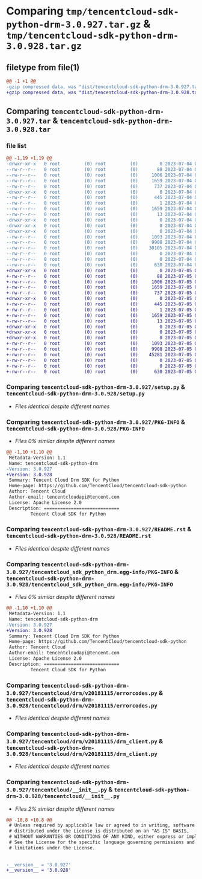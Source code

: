 # Comparing `tmp/tencentcloud-sdk-python-drm-3.0.927.tar.gz` & `tmp/tencentcloud-sdk-python-drm-3.0.928.tar.gz`

## filetype from file(1)

```diff
@@ -1 +1 @@
-gzip compressed data, was "dist/tencentcloud-sdk-python-drm-3.0.927.tar", last modified: Tue Jul  4 00:20:42 2023, max compression
+gzip compressed data, was "dist/tencentcloud-sdk-python-drm-3.0.928.tar", last modified: Wed Jul  5 00:24:45 2023, max compression
```

## Comparing `tencentcloud-sdk-python-drm-3.0.927.tar` & `tencentcloud-sdk-python-drm-3.0.928.tar`

### file list

```diff
@@ -1,19 +1,19 @@
-drwxr-xr-x   0 root         (0) root         (0)        0 2023-07-04 00:20:42.000000 tencentcloud-sdk-python-drm-3.0.927/
--rw-r--r--   0 root         (0) root         (0)       88 2023-07-04 00:20:42.000000 tencentcloud-sdk-python-drm-3.0.927/setup.cfg
--rw-r--r--   0 root         (0) root         (0)     1006 2023-07-04 00:20:42.000000 tencentcloud-sdk-python-drm-3.0.927/setup.py
--rw-r--r--   0 root         (0) root         (0)     1659 2023-07-04 00:20:42.000000 tencentcloud-sdk-python-drm-3.0.927/PKG-INFO
--rw-r--r--   0 root         (0) root         (0)      737 2023-07-04 00:20:42.000000 tencentcloud-sdk-python-drm-3.0.927/README.rst
-drwxr-xr-x   0 root         (0) root         (0)        0 2023-07-04 00:20:42.000000 tencentcloud-sdk-python-drm-3.0.927/tencentcloud_sdk_python_drm.egg-info/
--rw-r--r--   0 root         (0) root         (0)      445 2023-07-04 00:20:42.000000 tencentcloud-sdk-python-drm-3.0.927/tencentcloud_sdk_python_drm.egg-info/SOURCES.txt
--rw-r--r--   0 root         (0) root         (0)        1 2023-07-04 00:20:42.000000 tencentcloud-sdk-python-drm-3.0.927/tencentcloud_sdk_python_drm.egg-info/dependency_links.txt
--rw-r--r--   0 root         (0) root         (0)     1659 2023-07-04 00:20:42.000000 tencentcloud-sdk-python-drm-3.0.927/tencentcloud_sdk_python_drm.egg-info/PKG-INFO
--rw-r--r--   0 root         (0) root         (0)       13 2023-07-04 00:20:42.000000 tencentcloud-sdk-python-drm-3.0.927/tencentcloud_sdk_python_drm.egg-info/top_level.txt
-drwxr-xr-x   0 root         (0) root         (0)        0 2023-07-04 00:20:42.000000 tencentcloud-sdk-python-drm-3.0.927/tencentcloud/
-drwxr-xr-x   0 root         (0) root         (0)        0 2023-07-04 00:20:42.000000 tencentcloud-sdk-python-drm-3.0.927/tencentcloud/drm/
-drwxr-xr-x   0 root         (0) root         (0)        0 2023-07-04 00:20:42.000000 tencentcloud-sdk-python-drm-3.0.927/tencentcloud/drm/v20181115/
--rw-r--r--   0 root         (0) root         (0)     1093 2023-07-04 00:20:42.000000 tencentcloud-sdk-python-drm-3.0.927/tencentcloud/drm/v20181115/errorcodes.py
--rw-r--r--   0 root         (0) root         (0)     9908 2023-07-04 00:20:42.000000 tencentcloud-sdk-python-drm-3.0.927/tencentcloud/drm/v20181115/drm_client.py
--rw-r--r--   0 root         (0) root         (0)    30105 2023-07-04 00:20:42.000000 tencentcloud-sdk-python-drm-3.0.927/tencentcloud/drm/v20181115/models.py
--rw-r--r--   0 root         (0) root         (0)        0 2023-07-04 00:20:42.000000 tencentcloud-sdk-python-drm-3.0.927/tencentcloud/drm/v20181115/__init__.py
--rw-r--r--   0 root         (0) root         (0)        0 2023-07-04 00:20:42.000000 tencentcloud-sdk-python-drm-3.0.927/tencentcloud/drm/__init__.py
--rw-r--r--   0 root         (0) root         (0)      630 2023-07-04 00:20:42.000000 tencentcloud-sdk-python-drm-3.0.927/tencentcloud/__init__.py
+drwxr-xr-x   0 root         (0) root         (0)        0 2023-07-05 00:24:45.000000 tencentcloud-sdk-python-drm-3.0.928/
+-rw-r--r--   0 root         (0) root         (0)       88 2023-07-05 00:24:45.000000 tencentcloud-sdk-python-drm-3.0.928/setup.cfg
+-rw-r--r--   0 root         (0) root         (0)     1006 2023-07-05 00:24:44.000000 tencentcloud-sdk-python-drm-3.0.928/setup.py
+-rw-r--r--   0 root         (0) root         (0)     1659 2023-07-05 00:24:45.000000 tencentcloud-sdk-python-drm-3.0.928/PKG-INFO
+-rw-r--r--   0 root         (0) root         (0)      737 2023-07-05 00:24:44.000000 tencentcloud-sdk-python-drm-3.0.928/README.rst
+drwxr-xr-x   0 root         (0) root         (0)        0 2023-07-05 00:24:45.000000 tencentcloud-sdk-python-drm-3.0.928/tencentcloud_sdk_python_drm.egg-info/
+-rw-r--r--   0 root         (0) root         (0)      445 2023-07-05 00:24:45.000000 tencentcloud-sdk-python-drm-3.0.928/tencentcloud_sdk_python_drm.egg-info/SOURCES.txt
+-rw-r--r--   0 root         (0) root         (0)        1 2023-07-05 00:24:45.000000 tencentcloud-sdk-python-drm-3.0.928/tencentcloud_sdk_python_drm.egg-info/dependency_links.txt
+-rw-r--r--   0 root         (0) root         (0)     1659 2023-07-05 00:24:45.000000 tencentcloud-sdk-python-drm-3.0.928/tencentcloud_sdk_python_drm.egg-info/PKG-INFO
+-rw-r--r--   0 root         (0) root         (0)       13 2023-07-05 00:24:45.000000 tencentcloud-sdk-python-drm-3.0.928/tencentcloud_sdk_python_drm.egg-info/top_level.txt
+drwxr-xr-x   0 root         (0) root         (0)        0 2023-07-05 00:24:45.000000 tencentcloud-sdk-python-drm-3.0.928/tencentcloud/
+drwxr-xr-x   0 root         (0) root         (0)        0 2023-07-05 00:24:45.000000 tencentcloud-sdk-python-drm-3.0.928/tencentcloud/drm/
+drwxr-xr-x   0 root         (0) root         (0)        0 2023-07-05 00:24:45.000000 tencentcloud-sdk-python-drm-3.0.928/tencentcloud/drm/v20181115/
+-rw-r--r--   0 root         (0) root         (0)     1093 2023-07-05 00:24:44.000000 tencentcloud-sdk-python-drm-3.0.928/tencentcloud/drm/v20181115/errorcodes.py
+-rw-r--r--   0 root         (0) root         (0)     9908 2023-07-05 00:24:44.000000 tencentcloud-sdk-python-drm-3.0.928/tencentcloud/drm/v20181115/drm_client.py
+-rw-r--r--   0 root         (0) root         (0)    45281 2023-07-05 00:24:44.000000 tencentcloud-sdk-python-drm-3.0.928/tencentcloud/drm/v20181115/models.py
+-rw-r--r--   0 root         (0) root         (0)        0 2023-07-05 00:24:44.000000 tencentcloud-sdk-python-drm-3.0.928/tencentcloud/drm/v20181115/__init__.py
+-rw-r--r--   0 root         (0) root         (0)        0 2023-07-05 00:24:44.000000 tencentcloud-sdk-python-drm-3.0.928/tencentcloud/drm/__init__.py
+-rw-r--r--   0 root         (0) root         (0)      630 2023-07-05 00:24:44.000000 tencentcloud-sdk-python-drm-3.0.928/tencentcloud/__init__.py
```

### Comparing `tencentcloud-sdk-python-drm-3.0.927/setup.py` & `tencentcloud-sdk-python-drm-3.0.928/setup.py`

 * *Files identical despite different names*

### Comparing `tencentcloud-sdk-python-drm-3.0.927/PKG-INFO` & `tencentcloud-sdk-python-drm-3.0.928/PKG-INFO`

 * *Files 0% similar despite different names*

```diff
@@ -1,10 +1,10 @@
 Metadata-Version: 1.1
 Name: tencentcloud-sdk-python-drm
-Version: 3.0.927
+Version: 3.0.928
 Summary: Tencent Cloud Drm SDK for Python
 Home-page: https://github.com/TencentCloud/tencentcloud-sdk-python
 Author: Tencent Cloud
 Author-email: tencentcloudapi@tencent.com
 License: Apache License 2.0
 Description: ============================
         Tencent Cloud SDK for Python
```

### Comparing `tencentcloud-sdk-python-drm-3.0.927/README.rst` & `tencentcloud-sdk-python-drm-3.0.928/README.rst`

 * *Files identical despite different names*

### Comparing `tencentcloud-sdk-python-drm-3.0.927/tencentcloud_sdk_python_drm.egg-info/PKG-INFO` & `tencentcloud-sdk-python-drm-3.0.928/tencentcloud_sdk_python_drm.egg-info/PKG-INFO`

 * *Files 0% similar despite different names*

```diff
@@ -1,10 +1,10 @@
 Metadata-Version: 1.1
 Name: tencentcloud-sdk-python-drm
-Version: 3.0.927
+Version: 3.0.928
 Summary: Tencent Cloud Drm SDK for Python
 Home-page: https://github.com/TencentCloud/tencentcloud-sdk-python
 Author: Tencent Cloud
 Author-email: tencentcloudapi@tencent.com
 License: Apache License 2.0
 Description: ============================
         Tencent Cloud SDK for Python
```

### Comparing `tencentcloud-sdk-python-drm-3.0.927/tencentcloud/drm/v20181115/errorcodes.py` & `tencentcloud-sdk-python-drm-3.0.928/tencentcloud/drm/v20181115/errorcodes.py`

 * *Files identical despite different names*

### Comparing `tencentcloud-sdk-python-drm-3.0.927/tencentcloud/drm/v20181115/drm_client.py` & `tencentcloud-sdk-python-drm-3.0.928/tencentcloud/drm/v20181115/drm_client.py`

 * *Files identical despite different names*

### Comparing `tencentcloud-sdk-python-drm-3.0.927/tencentcloud/__init__.py` & `tencentcloud-sdk-python-drm-3.0.928/tencentcloud/__init__.py`

 * *Files 2% similar despite different names*

```diff
@@ -10,8 +10,8 @@
 # Unless required by applicable law or agreed to in writing, software
 # distributed under the License is distributed on an "AS IS" BASIS,
 # WITHOUT WARRANTIES OR CONDITIONS OF ANY KIND, either express or implied.
 # See the License for the specific language governing permissions and
 # limitations under the License.
 
 
-__version__ = '3.0.927'
+__version__ = '3.0.928'
```

